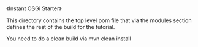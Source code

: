 《Instant OSGi Starter》

This directory contains the top level pom file that
via the modules section defines the rest of the build
for the tutorial.

You need to do a clean build via mvn clean install
